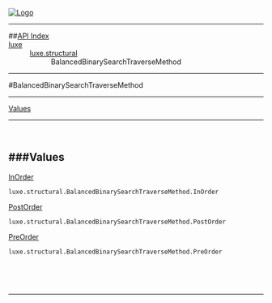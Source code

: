 
[![Logo](../../../images/logo.png)](../../../index.html)

---


##[API Index](../../../api/index.html#luxe.structural)   
[luxe](../)     
&emsp;&emsp;&emsp;[luxe.structural](./)   
&emsp;&emsp;&emsp;&emsp;&emsp;&emsp;BalancedBinarySearchTraverseMethod

---

#BalancedBinarySearchTraverseMethod


---


[Values](#Values)   


---

&nbsp;   

<a class="lift" name="Values" ></a>
###Values   
---
<a class="lift" name="InOrder" href="#InOrder">InOrder</a>



`luxe.structural.BalancedBinarySearchTraverseMethod.InOrder`

<span class="small_desc_flat">  </span>   

<a class="lift" name="PostOrder" href="#PostOrder">PostOrder</a>



`luxe.structural.BalancedBinarySearchTraverseMethod.PostOrder`

<span class="small_desc_flat">  </span>   

<a class="lift" name="PreOrder" href="#PreOrder">PreOrder</a>



`luxe.structural.BalancedBinarySearchTraverseMethod.PreOrder`

<span class="small_desc_flat">  </span>   

&nbsp;   



&nbsp;
&nbsp;
&nbsp;

---  


&nbsp;   
&nbsp;   